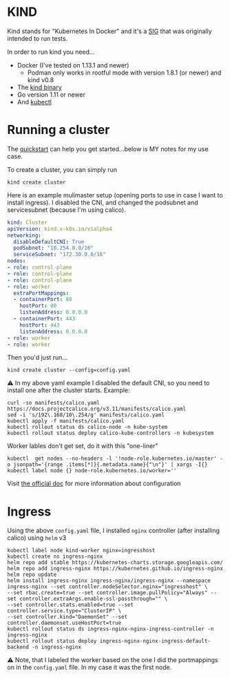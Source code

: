# KIND

Kind stands for "Kubernetes In Docker" and it's a [SIG](kind.sigs.k8s.io/) that was originally intended to run tests.

In order to run kind you need...

* Docker (I've tested on 1.13.1 and newer)
  * Podman only works in rootful mode with version 1.8.1 (or newer) and kind v0.8 
* The [kind binary](https://github.com/kubernetes-sigs/kind/releases)
* Go version 1.11 or newer
* And [kubectl](https://kubernetes.io/docs/tasks/tools/install-kubectl/#install-kubectl-on-linux)

# Running a cluster

The [quickstart](https://kind.sigs.k8s.io/docs/user/quick-start/) can help you get started...below is MY notes for my use case.

To create a cluster, you can simply run

```
kind create cluster
```

Here is an example mulimaster setup (opening ports to use in case I want to install ingress). I disabled the CNI, and changed the podsubnet and servicesubnet (because I'm using calico).

```yaml
kind: Cluster
apiVersion: kind.x-k8s.io/v1alpha4
networking:
  disableDefaultCNI: True
  podSubnet: "10.254.0.0/16"
  serviceSubnet: "172.30.0.0/16"
nodes:
- role: control-plane
- role: control-plane
- role: control-plane
- role: worker
  extraPortMappings:
  - containerPort: 80
    hostPort: 80
    listenAddress: 0.0.0.0
  - containerPort: 443
    hostPort: 443
    listenAddress: 0.0.0.0
- role: worker
- role: worker
```

Then you'd just run...

```
kind create cluster --config=config.yaml
```

:warning: In my above yaml example I disabled the default CNI, so you need to install one after the cluster starts. Example:

```shell
curl -so manifests/calico.yaml https://docs.projectcalico.org/v3.11/manifests/calico.yaml
sed -i 's/192\.168/10\.254/g' manifests/calico.yaml
kubectl apply -f manifests/calico.yaml
kubectl rollout status ds calico-node -n kube-system
kubectl rollout status deploy calico-kube-controllers -n kubesystem
```

Worker lables don't get set, do it with this "one-liner"

```shell
kubectl  get nodes --no-headers -l '!node-role.kubernetes.io/master' -o jsonpath='{range .items[*]}{.metadata.name}{"\n"}' | xargs -I{} kubectl label node {} node-role.kubernetes.io/worker=''
```

Visit [the official doc](https://kind.sigs.k8s.io/docs/user/configuration/) for more information about configuration

# Ingress

Using the above `config.yaml` file, I installed `nginx` controller (after installing calico) using `helm` v3

```
kubectl label node kind-worker nginx=ingresshost
kubectl create ns ingress-nginx
helm repo add stable https://kubernetes-charts.storage.googleapis.com/
helm repo add ingress-nginx https://kubernetes.github.io/ingress-nginx
helm repo update 
helm install ingress-nginx ingress-nginx/ingress-nginx --namespace ingress-nginx --set controller.nodeSelector.nginx="ingresshost" \
--set rbac.create=true --set controller.image.pullPolicy="Always" --set controller.extraArgs.enable-ssl-passthrough="" \
--set controller.stats.enabled=true --set controller.service.type="ClusterIP" \
--set controller.kind="DaemonSet" --set controller.daemonset.useHostPort=true
kubectl rollout status ds ingress-nginx-nginx-ingress-controller -n ingress-nginx
kubectl rollout status deploy ingress-nginx-nginx-ingress-default-backend -n ingress-nginx
```

:warning: Note, that I labeled the worker based on the one I did the portmappings on in the `config.yaml` file. In my case it was the first node.
